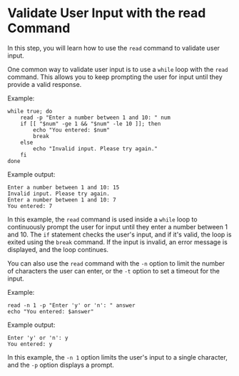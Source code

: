 # Validate User Input with the read Command

In this step, you will learn how to use the `read` command to validate user input.

One common way to validate user input is to use a `while` loop with the `read` command. This allows you to keep prompting the user for input until they provide a valid response.

Example:

```
while true; do
    read -p "Enter a number between 1 and 10: " num
    if [[ "$num" -ge 1 && "$num" -le 10 ]]; then
        echo "You entered: $num"
        break
    else
        echo "Invalid input. Please try again."
    fi
done
```

Example output:

```
Enter a number between 1 and 10: 15
Invalid input. Please try again.
Enter a number between 1 and 10: 7
You entered: 7
```

In this example, the `read` command is used inside a `while` loop to continuously prompt the user for input until they enter a number between 1 and 10. The `if` statement checks the user's input, and if it's valid, the loop is exited using the `break` command. If the input is invalid, an error message is displayed, and the loop continues.

You can also use the `read` command with the `-n` option to limit the number of characters the user can enter, or the `-t` option to set a timeout for the input.

Example:

```
read -n 1 -p "Enter 'y' or 'n': " answer
echo "You entered: $answer"
```

Example output:

```
Enter 'y' or 'n': y
You entered: y
```

In this example, the `-n 1` option limits the user's input to a single character, and the `-p` option displays a prompt.
